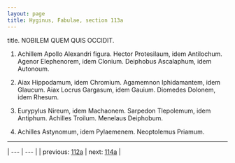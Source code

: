 ```yaml
---
layout: page
title: Hyginus, Fabulae, section 113a
---
```


title. NOBILEM QUEM QUIS OCCIDIT.



1. Achillem Apollo Alexandri figura. Hector Protesilaum, idem Antilochum. Agenor Elephenorem, idem Clonium. Deiphobus Ascalaphum, idem Autonoum.



2. Aiax Hippodamum, idem Chromium. Agamemnon Iphidamantem, idem Glaucum. Aiax Locrus Gargasum, idem Gauium. Diomedes Dolonem, idem Rhesum.



3. Eurypylus Nireum, idem Machaonem. Sarpedon Tlepolemum, idem Antiphum. Achilles Troilum. Menelaus Deiphobum.



4. Achilles Astynomum, idem Pylaemenem. Neoptolemus Priamum.



---

| --- | --- |
| previous: [112a](../112a/) | next: [114a](../114a/) |